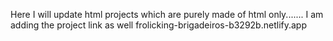 Here I will update html projects which are purely made of html only.......
I am adding the project link as well 
frolicking-brigadeiros-b3292b.netlify.app
